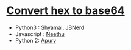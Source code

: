 # [Convert hex to base64](http://cryptopals.com/sets/1/challenges/1)

* Python3 : [Shyamal](https://github.com/svaderia/SIG_Cryptography/blob/master/Cryptopal/Problem_1/Shyamal/solution.py), [JBNerd](https://github.com/jbnerd/SIG_Cryptography/blob/master/Cryptopal/Problem_1/JBNerd/convert.py)
* Javascript : [Neethu](https://github.com/Roboneet/SIG_Cryptography/blob/neethu/Cryptopal/Problem_1/Neethu/convert_hex_to_base64.js)
* Python 2: [Apurv](https://github.com/Apurv-Bajaj/SIG_Cryptography/blob/master/Cryptopal/Problem_1/Apurv/solution.py)
